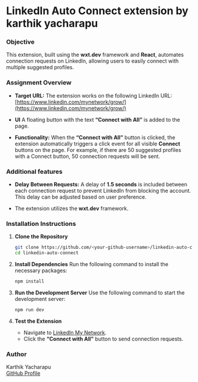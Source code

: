 # LinkedIn Auto Connect extension by karthik yacharapu

### Objective
This extension, built using the **wxt.dev** framework and **React**, automates connection requests on LinkedIn, allowing users to easily connect with multiple suggested profiles.

### Assignment Overview
- **Target URL:** The extension works on the following LinkedIn URL:  
  [https://www.linkedin.com/mynetwork/grow/](https://www.linkedin.com/mynetwork/grow/)
  
- **UI** A floating button with the text **“Connect with All”** is added to the page.

- **Functionality:** When the **“Connect with All”** button is clicked, the extension automatically triggers a click event for all visible **Connect** buttons on the page. For example, if there are 50 suggested profiles with a Connect button, 50 connection requests will be sent.

### Additional features
- **Delay Between Requests:** A delay of **1.5 seconds** is included between each connection request to prevent LinkedIn from blocking the account. This delay can be adjusted based on user preference.

- The extension utilizes the **wxt.dev** framework.

### Installation Instructions

1. **Clone the Repository**
   ```bash
   git clone https://github.com/<your-github-username>/linkedin-auto-connect.git
   cd linkedin-auto-connect
   ```

2. **Install Dependencies**
   Run the following command to install the necessary packages:
   ```bash
   npm install
   ```

3. **Run the Development Server**
   Use the following command to start the development server:
   ```bash
   npm run dev
   ```

5. **Test the Extension**
   - Navigate to [LinkedIn My Network](https://www.linkedin.com/mynetwork/grow/).
   - Click the **“Connect with All”** button to send connection requests.

### Author
Karthik Yacharapu  
[GitHub Profile](https://github.com/YachavarapuKarthik)
